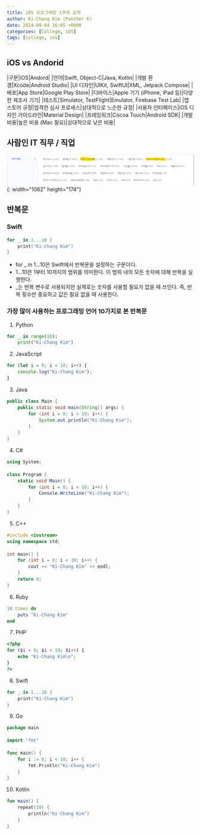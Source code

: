 ```yaml
---
title: iOS 프로그래밍 1주차 요약
author: Ki-Chang Kim (Panther K)
date: 2024-09-04 16:05 +0900
categories: [College, iOS]
tags: [college, ios]
---
```


## iOS vs Andorid

|구분|iOS|Andord|
|언어|Swift, Object-C|Java, Kotlin|
|개발 환경|Xcode|Android Studio|
|UI 디자인|UIKit, SwiftUI|XML, Jetpack Compose|
|배포|App Store|Google Play Store|
|디바이스|Apple 기기 (iPhone, iPad 등)|다양한 제조사 기기|
|테스트|Simulator, TestFlight|Emulator, Firebase Test Lab|
|앱 스토어 규정|엄격한 심사 프로세스|상대적으로 느슨한 규정|
|사용자 인터페이스|iOS 디자인 가이드라인|Material Design|
|프레임워크|Cocoa Touch|Android SDK|
|개발 비용|높은 비용 (Mac 필요)|상대적으로 낮은 비용|

## 사람인 IT 직무 / 직업

![week1-1](/assets/img/post/24-09-04/1.png){: width="1062" height="174"}

## 반복문

### Swift

```swift
for _ in 1...10 {
    print("Ki-Chang Kim")
}
```

- for _ in 1...10은 Swift에서 반복문을 설정하는 구문이다.
- 1...10은 1부터 10까지의 범위를 의미한다. 이 범위 내의 모든 숫자에 대해 반복을 실행한다.
- _는 반복 변수로 사용되지만 실제로는 숫자를 사용할 필요가 없을 때 쓰인다. 즉, 반복 횟수만 중요하고 값은 필요 없을 때 사용한다.

### 가장 많이 사용하는 프로그래밍 언어 10가지로 본 반복문

1. Python

```python
for _ in range(10):
    print("Ki-Chang Kim")
```

2. JavaScript

```javascript
for (let i = 0; i < 10; i++) {
    console.log("Ki-Chang Kim");
}
```

3. Java

```java
public class Main {
    public static void main(String[] args) {
        for (int i = 0; i < 10; i++) {
            System.out.println("Ki-Chang Kim");
        }
    }
}
```

4. C#

```csharp
using System;

class Program {
    static void Main() {
        for (int i = 0; i < 10; i++) {
            Console.WriteLine("Ki-Chang Kim");
        }
    }
}
```

5. C++

```cpp
#include <iostream>
using namespace std;

int main() {
    for (int i = 0; i < 10; i++) {
        cout << "Ki-Chang Kim" << endl;
    }
    return 0;
}
```

6. Ruby

```ruby
10.times do
    puts "Ki-Chang Kim"
end
```

7. PHP

```php
<?php
for ($i = 0; $i < 10; $i++) {
    echo "Ki-Chang Kim\n";
}
?>
```

8. Swift

```swift
for _ in 1...10 {
    print("Ki-Chang Kim")
}
```

9. Go

```go
package main

import "fmt"

func main() {
    for i := 0; i < 10; i++ {
        fmt.Println("Ki-Chang Kim")
    }
}
```

10. Kotlin

```kotlin
fun main() {
    repeat(10) {
        println("Ki-Chang Kim")
    }
}
```
